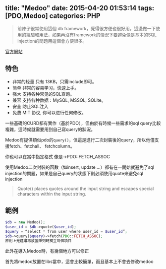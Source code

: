 title: "Medoo"
date: 2015-04-20 01:53:14
tags: [PDO,Medoo]
categories: PHP
---
>前陣子很常使用這個 db framework，覺得很方便也很好用，這邊做一下使用的經驗和用法，如果再沒有framework的情況下要避免像是基本的SQL injection的問題用這個會方便很多。

[官方網站](http://medoo.in/)

## 特色
* 非常的轻量 只有 13KB，只需include即可。
* 简单 非常的容易学习，快速上手。
* 强大 支持各种常见的SQL查询。
* 兼容 支持各种数据：MySQL, MSSQL, SQLite。
* 安全 防止SQL注入
* 免费 MIT 协议, 你可以进行任何修改。

一些基礎的CURD都有實作（基於PDO），但由於有時候一些需求的sql query比較複雜，這時候就需要用到自己寫query的狀況。

Medoo有提供類似pdo的`query()`，但這是進行二次封裝後的query，所以他僅支援fetch、fetchall、 fetchcolumn。

你也可以在當中指定格式 像是->PDO::FETCH_ASSOC

使用Medoo二次封裝的函數（如insert, update …）都有在一開始就避免了sql injection的問題，如果是自己query的狀態下則必須使用quote來避免sql injection

>Quote() places quotes around the input string and escapes special characters within the input string.

## 範例
``` php
$db = new Medoo();
$user_id = $db->quote($user_id);
$query = “select * from user where user_id = $user_id”;
$db->query($query)->fetch(PDO::FETCH_ASSOC);
原則上是建議再放置陣列時獨立每個項目
```

此外在導入Medoo時，有幾個地方可以修正

首先將medoo放置在libs當中，這會比較簡單，而且基本上不會去修改medoo

